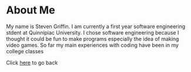 # About Me

My name is Steven Griffin. I am currently a first year software engineering stdent at Quinnipiac University. I chose software engineering because I thought it could be fun to make programs especially the idea of making video games. So far my main experiences with coding have been in my college classes

Click [here](https://sjgriffin21.github.io/) to go back
